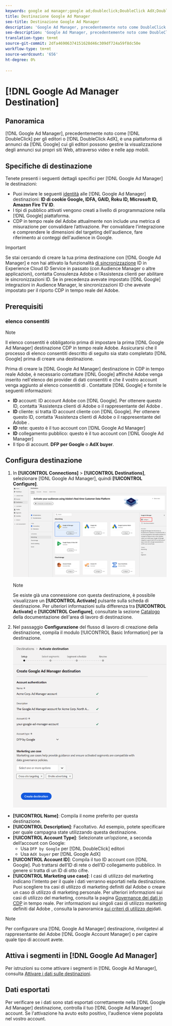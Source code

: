 ```yaml
---
keywords: google ad manager;google ad;doubleclick;DoubleClick AdX;DoubleClick;Google Ad Manager;Google ad manager
title: Destinazione Google Ad Manager
seo-title: Destinazione Google Ad Manager
description: 'Google Ad Manager, precedentemente noto come DoubleClick for Publishers o DoubleClick AdX, è una piattaforma di annunci pubblicitari di Google che offre agli editori i mezzi per gestire la visualizzazione degli annunci sui loro siti Web, attraverso video e nelle app mobili. '
seo-description: 'Google Ad Manager, precedentemente noto come DoubleClick for Publishers o DoubleClick AdX, è una piattaforma di annunci pubblicitari di Google che offre agli editori i mezzi per gestire la visualizzazione degli annunci sui loro siti Web, attraverso video e nelle app mobili. '
translation-type: tm+mt
source-git-commit: 2dfa46906374151628d46c309df724a59f8dc50e
workflow-type: tm+mt
source-wordcount: '656'
ht-degree: 0%

---
```



# [!DNL Google Ad Manager Destination]

## Panoramica

[!DNL Google Ad Manager], precedentemente noto come [!DNL DoubleClick] per gli editori o [!DNL DoubleClick AdX], è una piattaforma di annunci da [!DNL Google] cui gli editori possono gestire la visualizzazione degli annunci sui propri siti Web, attraverso video e nelle app mobili.

## Specifiche di destinazione

Tenete presenti i seguenti dettagli specifici per [!DNL Google Ad Manager] le destinazioni:

* Puoi inviare le seguenti [identità](../../identity-service/namespaces.md) alle [!DNL Google Ad Manager] destinazioni: **ID di cookie Google, IDFA, GAID, Roku ID, Microsoft ID,  Amazon Fire TV ID**.
* I tipi di pubblico attivati vengono creati a livello di programmazione nella [!DNL Google] piattaforma.
*  CDP in tempo reale del Adobe attualmente non include una metrica di misurazione per convalidare l’attivazione. Per convalidare l&#39;integrazione e comprendere le dimensioni del targeting dell&#39;audience, fare riferimento ai conteggi dell&#39;audience in Google.

>[!IMPORTANT]
>
>Se stai cercando di creare la tua prima destinazione con [!DNL Google Ad Manager] e non hai attivato la funzionalità [di sincronizzazione](https://docs.adobe.com/content/help/en/id-service/using/id-service-api/methods/idsync.html) ID in  Experience Cloud ID Service in passato (con  Audience Manager o altre applicazioni), contatta  Consulenza Adobe o l’Assistenza clienti per abilitare le sincronizzazioni ID. Se in precedenza avevate impostato [!DNL Google] integrazioni in  Audience Manager, le sincronizzazioni ID che avevate impostato per il riporto  CDP in tempo reale del Adobe.

## Prerequisiti

### elenco consentiti 

>[!NOTE]
>
>Il elenco consentiti  è obbligatorio prima di impostare la prima [!DNL Google Ad Manager] destinazione  CDP in tempo reale Adobe. Assicurarsi che il processo di elenco consentiti  descritto di seguito sia stato completato [!DNL Google] prima di creare una destinazione.

Prima di creare la [!DNL Google Ad Manager] destinazione in CDP in tempo reale  Adobe, è necessario contattare [!DNL Google] affinché  Adobe venga inserito nell&#39;elenco dei provider di dati consentiti e che il vostro account venga aggiunto al elenco consentiti di . Contattate [!DNL Google] e fornite le seguenti informazioni:

* **ID** account:  ID account  Adobe con [!DNL Google]. Per ottenere questo ID, contatta &#39;Assistenza clienti di Adobe o il rappresentante del Adobe .
* **ID** cliente: si tratta  ID account  cliente con [!DNL Google]. Per ottenere questo ID, contatta &#39;Assistenza clienti di Adobe o il rappresentante del Adobe .
* **ID** rete: questo è il tuo account con [!DNL Google Ad Manager]
* **ID** collegamento pubblico: questo è il tuo account con [!DNL Google Ad Manager]
* Il tipo di account. **DFP per Google** o **AdX buyer**.

## Configura destinazione

1. In **[!UICONTROL Connections]** > **[!UICONTROL Destinations]**, selezionare [!DNL Google Ad Manager], quindi **[!UICONTROL Configure]**.
   ![Connect, destinazione Google Ad Manager](/help/rtcdp/destinations/assets/google-1-destination.png)

   >[!NOTE]
   >
   >Se esiste già una connessione con questa destinazione, è possibile visualizzare un **[!UICONTROL Activate]** pulsante sulla scheda di destinazione. Per ulteriori informazioni sulla differenza tra **[!UICONTROL Activate]** e **[!UICONTROL Configure]**, consultate la sezione [Catalogo](/help/rtcdp/destinations/destinations-workspace.md#catalog) della documentazione dell&#39;area di lavoro di destinazione.

2. Nel passaggio **Configurazione** del flusso di lavoro di creazione della destinazione, compila il modulo [!UICONTROL Basic Information] per la destinazione. <br>

   ![Informazioni di base Google Ad Manager](/help/rtcdp/destinations/assets/google-1-destination-setup-step.png)
* **[!UICONTROL Name]**: Compila il nome preferito per questa destinazione.
* **[!UICONTROL Description]**: Facoltativo. Ad esempio, potete specificare per quale campagna state utilizzando questa destinazione.
* **[!UICONTROL Account Type]**: Selezionate un’opzione, a seconda dell’account con Google:
   * Usa `DFP by Google` per [!DNL DoubleClick] editori
   * Usa `AdX buyer` per [!DNL Google AdX]
* **[!UICONTROL Account ID]**: Compila il tuo ID account con [!DNL Google]. Può trattarsi dell’ID di rete o dell’ID collegamento pubblico. In genere si tratta di un ID di otto cifre.
* **[!UICONTROL Marketing use case]**: I casi di utilizzo del marketing indicano l&#39;intento per il quale i dati verranno esportati nella destinazione. Puoi scegliere tra  casi di utilizzo di marketing definiti dal Adobe o creare un caso di utilizzo di marketing personale. Per ulteriori informazioni sui casi di utilizzo del marketing, consulta la pagina [Governance dei dati in CDP](/help/rtcdp/privacy/data-governance-overview.md#destinations) in tempo reale. Per informazioni sui singoli casi di utilizzo marketing definiti dal Adobe , consulta la panoramica [sui criteri di utilizzo dei](/help/data-governance/policies/overview.md#core-actions)dati.

>[!NOTE]
>
> Per configurare una [!DNL Google Ad Manager] destinazione, rivolgetevi al rappresentante del Adobe [!DNL Google Account Manager] o  per capire quale tipo di account avete.

## Attiva i segmenti in [!DNL Google Ad Manager]

Per istruzioni su come attivare i segmenti in [!DNL Google Ad Manager], consulta [Attivare i dati sulle destinazioni](/help/rtcdp/destinations/activate-destinations.md).

## Dati esportati

Per verificare se i dati sono stati esportati correttamente nella [!DNL Google Ad Manager] destinazione, controlla il tuo [!DNL Google Ad Manager] account. Se l&#39;attivazione ha avuto esito positivo, l&#39;audience viene popolata nel vostro account.